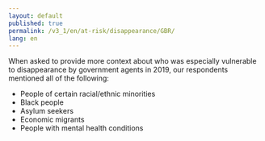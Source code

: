 ```yaml
---
layout: default
published: true
permalink: /v3_1/en/at-risk/disappearance/GBR/
lang: en
---
```

When asked to provide more context about who was especially vulnerable to disappearance by government agents in 2019, our respondents mentioned all of the following: 
- People of certain racial/ethnic minorities 
- Black people 
- Asylum seekers 
- Economic migrants 
- People with mental health conditions 

 

